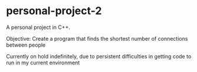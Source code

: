 # personal-project-2
A personal project in C++.

Objective: Create a program that finds the shortest number of connections between people


Currently on hold indefinitely, due to persistent difficulties in getting code to run in my current environment
